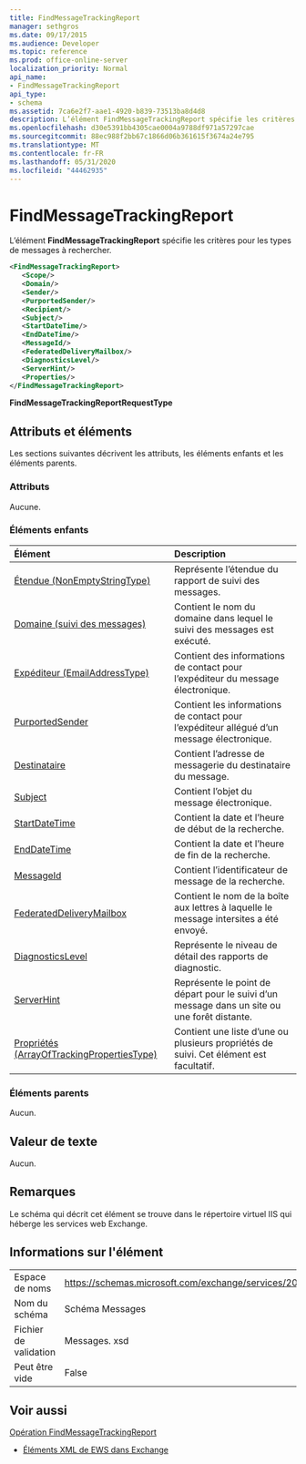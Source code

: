 ```yaml
---
title: FindMessageTrackingReport
manager: sethgros
ms.date: 09/17/2015
ms.audience: Developer
ms.topic: reference
ms.prod: office-online-server
localization_priority: Normal
api_name:
- FindMessageTrackingReport
api_type:
- schema
ms.assetid: 7ca6e2f7-aae1-4920-b839-73513ba8d4d8
description: L’élément FindMessageTrackingReport spécifie les critères pour les types de messages à rechercher.
ms.openlocfilehash: d30e5391bb4305cae0004a9788df971a57297cae
ms.sourcegitcommit: 88ec988f2bb67c1866d06b361615f3674a24e795
ms.translationtype: MT
ms.contentlocale: fr-FR
ms.lasthandoff: 05/31/2020
ms.locfileid: "44462935"
---
```

# <a name="findmessagetrackingreport"></a>FindMessageTrackingReport

L’élément **FindMessageTrackingReport** spécifie les critères pour les types de messages à rechercher. 
  
```xml
<FindMessageTrackingReport>
   <Scope/>
   <Domain/>
   <Sender/>
   <PurportedSender/>
   <Recipient/>
   <Subject/>
   <StartDateTime/>
   <EndDateTime/>
   <MessageId/>
   <FederatedDeliveryMailbox/>
   <DiagnosticsLevel/>
   <ServerHint/>
   <Properties/>
</FindMessageTrackingReport>
```

 **FindMessageTrackingReportRequestType**
## <a name="attributes-and-elements"></a>Attributs et éléments

Les sections suivantes décrivent les attributs, les éléments enfants et les éléments parents.
  
### <a name="attributes"></a>Attributs

Aucune.
  
### <a name="child-elements"></a>Éléments enfants

|**Élément**|**Description**|
|:-----|:-----|
|[Étendue (NonEmptyStringType)](scope-nonemptystringtype.md) <br/> |Représente l’étendue du rapport de suivi des messages.  <br/> |
|[Domaine (suivi des messages)](domain-message-tracking.md) <br/> |Contient le nom du domaine dans lequel le suivi des messages est exécuté.  <br/> |
|[Expéditeur (EmailAddressType)](sender-emailaddresstype.md) <br/> |Contient des informations de contact pour l’expéditeur du message électronique.  <br/> |
|[PurportedSender](purportedsender.md) <br/> |Contient les informations de contact pour l’expéditeur allégué d’un message électronique.  <br/> |
|[Destinataire](recipient.md) <br/> |Contient l’adresse de messagerie du destinataire du message.  <br/> |
|[Subject](subject.md) <br/> |Contient l’objet du message électronique.  <br/> |
|[StartDateTime](startdatetime.md) <br/> |Contient la date et l’heure de début de la recherche.  <br/> |
|[EndDateTime](enddatetime.md) <br/> |Contient la date et l’heure de fin de la recherche.  <br/> |
|[MessageId](messageid.md) <br/> |Contient l’identificateur de message de la recherche.  <br/> |
|[FederatedDeliveryMailbox](federateddeliverymailbox.md) <br/> |Contient le nom de la boîte aux lettres à laquelle le message intersites a été envoyé.  <br/> |
|[DiagnosticsLevel](diagnosticslevel.md) <br/> |Représente le niveau de détail des rapports de diagnostic.  <br/> |
|[ServerHint](serverhint.md) <br/> |Représente le point de départ pour le suivi d’un message dans un site ou une forêt distante.  <br/> |
|[Propriétés (ArrayOfTrackingPropertiesType)](properties-arrayoftrackingpropertiestype.md) <br/> |Contient une liste d’une ou plusieurs propriétés de suivi. Cet élément est facultatif.  <br/> |
   
### <a name="parent-elements"></a>Éléments parents

Aucun.
  
## <a name="text-value"></a>Valeur de texte

Aucun.
  
## <a name="remarks"></a>Remarques

Le schéma qui décrit cet élément se trouve dans le répertoire virtuel IIS qui héberge les services web Exchange.
  
## <a name="element-information"></a>Informations sur l'élément

|||
|:-----|:-----|
|Espace de noms  <br/> |https://schemas.microsoft.com/exchange/services/2006/messages  <br/> |
|Nom du schéma  <br/> |Schéma Messages  <br/> |
|Fichier de validation  <br/> |Messages. xsd  <br/> |
|Peut être vide  <br/> |False  <br/> |
   
## <a name="see-also"></a>Voir aussi



[Opération FindMessageTrackingReport](findmessagetrackingreport-operation.md)


- [Éléments XML de EWS dans Exchange](ews-xml-elements-in-exchange.md)

